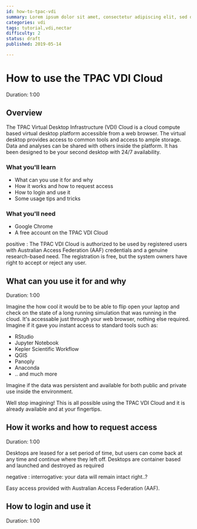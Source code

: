 ```yaml
---
id: how-to-tpac-vdi
summary: Lorem ipsum dolor sit amet, consectetur adipiscing elit, sed do eiusmod tempor incididunt ut labore et dolore magna aliqua. Ut enim ad minim
categories: vdi
tags: tutorial,vdi,nectar
difficulty: 2
status: draft
published: 2019-05-14

---
```


# How to use the TPAC VDI Cloud
Duration: 1:00

## Overview

The TPAC Virtual Desktop Infrastructure (VDI) Cloud is a cloud compute based virtual desktop platform accessible from a web browser. The virtual desktop provides access to common tools and access to ample storage. Data and analyses can be shared with others inside the platform. It has been designed to be your second desktop with 24/7 availability.

### What you'll learn
* What can you use it for and why
* How it works and how to request access
* How to login and use it
* Some usage tips and tricks

### What you'll need
* Google Chrome
* A free account on the TPAC VDI Cloud

positive
: The TPAC VDI Cloud is authorized to be used by registered users with Australian Access Federation (AAF) credentials and a genuine research-based need. The registration is free, but the system owners have right to accept or reject any user.

## What can you use it for and why
Duration: 1:00

Imagine the how cool it would be to be able to flip open your laptop and check on the state of a long running simulation that was running in the cloud.  It's accessable just through your web browser, nothing else required.  Imagine if it gave you instant access to standard tools such as:
* RStudio
* Jupyter Notebook
* Kepler Scientific Workflow
* QGIS
* Panoply
* Anaconda
* .. and much more

Imagine if the data was persistent and available for both public and private use inside the environment.

Well stop imagining!  This is all possible using the TPAC VDI Cloud and it is already available and at your fingertips.

## How it works and how to request access
Duration: 1:00

Desktops are leased for a set period of time, but users can come back at any time and continue where they left off.  Desktops are container based and launched and destroyed as required

negative
: interrogative: your data will remain intact right..?

Easy access provided with Australian Access Federation (AAF).  

## How to login and use it
Duration: 1:00
